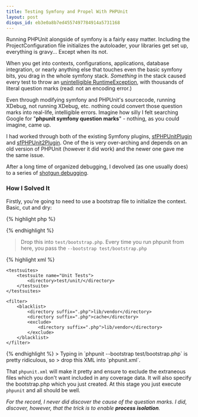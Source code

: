 ```yaml
---
title: Testing Symfony and Propel With PHPUnit
layout: post
disqus_id: eb3e0a8b7ed4557497784914a5731168
---
```


Running PHPUnit alongside of symfony is a fairly easy matter. Including the
ProjectConfiguration file initializes the autoloader, your libraries get
set up, everything is gravy... Except when its not.

When you get into contexts, configurations, applications, database
integration, or nearly anything else that touches even the basic symfony bits,
you drag in the whole symfony stack. *Something* in the stack caused every test
to throw an [unintelligible RuntimeException](/resources/2010-11-30.txt),
with thousands of literal question marks (read: not an encoding error.)

Even through modifying symfony and PHPUnit's sourcecode, running XDebug, not
running XDebug, etc. nothing could convert those question marks into real-life,
intelligible errors. Imagine how silly I felt searching Google for "**phpunit
symfony question marks**" - nothing, as you could imagine, came up.

I had worked through both of the existing Symfony plugins,
[sfPHPUnitPlugin](http://www.symfony-project.org/plugins/sfPhpunitPlugin) and
[sfPHPUnit2Plugin](http://www.symfony-project.org/plugins/sfPHPUnit2Plugin).
One of the is very over-arching and depends on an old version of PHPUnit
(however it did work) and the newer one gave me the same issue.

After a long time of organized debugging, I devolved (as one usually does) to a
series of [shotgun debugging](http://en.wikipedia.org/wiki/Shotgun_debugging).

### How I Solved It
Firstly, you're going to need to use a bootstrap file to initialize the
context. Basic, cut and dry:

{% highlight php %}
<?php
$path = realpath(dirname(__FILE__) . '/../config/');
require_once $path . '/ProjectConfiguration.class.php';

// Initialize the application
$m = ProjectConfiguration::getApplicationConfiguration('frontend',
                                                       'testing', true);

// Now initialize the database bits
sfContext::createInstance($m);
new sfDatabaseManager($m);

error_reporting(E_ALL | E_STRICT);
ini_set('display_errors', true);
?>
{% endhighlight %}
> Drop this into `test/bootstrap.php`. Every time you run phpunit from here, you
> pass the `--bootstrap test/bootstrap.php`

{% highlight xml %}
<phpunit
    colors="true"
    verbose="true"
    convertErrorsToExceptions="true"
    convertNoticesToExceptions="true"
    convertWarningsToExceptions="true"
    stopOnFailure="true"
    processIsolation="false"
    syntaxCheck="true"
    bootstrap="test/bootstrap.php">
    
    <testsuites>
        <testsuite name="Unit Tests">
            <directory>test/unit/</directory>
        </testsuite>
    </testsuites>

    <filter>
        <blacklist>
            <directory suffix=".php">lib/vendor</directory>
            <directory suffix=".php">cache</directory>
            <exclude>
                <directory suffix=".php">lib/vendor</directory>
            </exclude>
        </blacklist>
    </filter>
</phpunit>
{% endhighlight %}
> Typing in `phpunit --bootstrap test/bootstrap.php` is pretty ridiculous, so
> drop this XML into `phpunit.xml`.

That `phpunit.xml` will make it pretty and ensure to exclude the extraneous
files which you don't want included in any coverage data. It will also
specify the bootstrap.php which you just created. At this stage you just
execute `phpunit` and all should be well.

*For the record, I never did discover the cause of the question marks. I did,
discover, however, that the trick is to enable **process isolation**.*